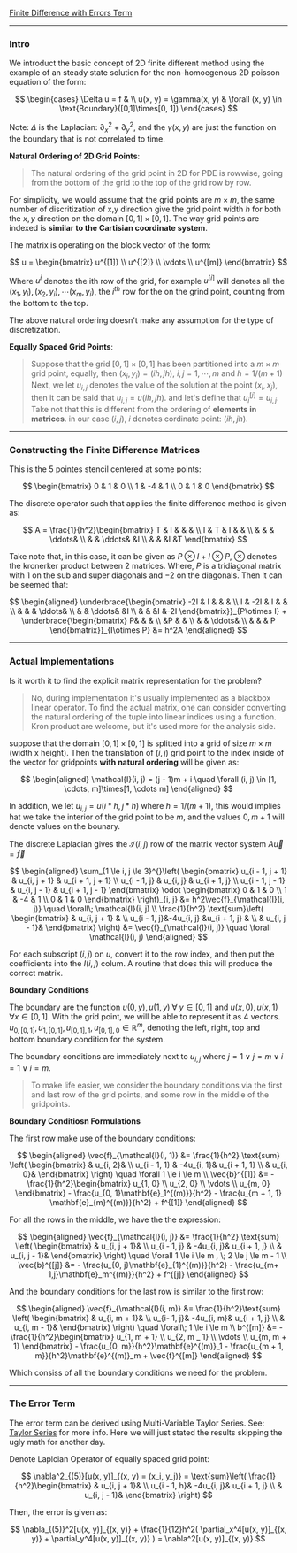 [Finite Difference with Errors Term](Finite%20Difference%20with%20Errors%20Term.md)

---
### **Intro**

We introduct the basic concept of 2D finite different method using the example of an steady state solution for the non-homoegenous 2D poisson equation of the form: 

$$
\begin{cases}
    \Delta u = f & 
    \\
    u(x, y) = \gamma(x, y) & \forall (x, y) \in \text{Boundary}([0,1]\times[0, 1])
\end{cases}
$$

Note: $\Delta$ is the Laplacian: $\partial_x^2 + \partial_y^2$, and the $\gamma(x,y)$ are just the function on the boundary that is not correlated to time. 

**Natural Ordering of 2D Grid Points**: 

> The natural ordering of the grid point in 2D for PDE is rowwise, going from the bottom of the grid to the top of the grid row by row.

For simplicity, we would assume that the grid points are $m\times m$, the same number of discritization of x,y direction give the grid point width $h$ for both the $x, y$ direction on the domain $[0, 1]\times[0, 1]$. The way grid points are indexed is **similar to the Cartisian coordinate system**. 

The matrix is operating on the block vector of the form: 

$$
u = 
\begin{bmatrix}
    u^{[1]} \\ u^{[2]} \\ \vdots \\ u^{[m]}
\end{bmatrix}
$$

Where $u^{i}$ denotes the ith row of the grid, for example $u^{[i]}$ will denotes all the $(x_1, y_i), (x_2, y_i), \cdots (x_m, y_i)$, the $i^{th}$ row for the on the grind point, counting from the bottom to the top. 

The above natural ordering doesn't make any assumption for the type of discretization. 


**Equally Spaced Grid Points**: 

> Suppose that the grid $[0, 1]\times[0, 1]$ has been partitioned into a $m\times m$ grid point, equally, then $(x_i, y_i) = (ih, jh)$, $i,j= 1, \cdots, m$ and $h = 1/(m + 1)$
> Next, we let $u_{i, j}$ denotes the value of the solution at the point $(x_i, x_j)$, then it can be said that $u_{i, j} = u(ih, jh)$. and let's define that $u^{[j]}_i = u_{i, j}$. Take not that this is different from the ordering of **elements in matrices**. in our case $(i, j)$, $i$ denotes cordinate point: $(ih, jh)$. 


---
### **Constructing the Finite Difference Matrices**

This is the 5 pointes stencil centered at some points: 

$$
\begin{bmatrix}
    0 & 1 & 0
    \\
    1 & -4 & 1
    \\
    0 & 1 & 0
\end{bmatrix}
$$

The discrete operator such that applies the finite difference method is given as: 

$$
A = \frac{1}{h^2}\begin{bmatrix}
    T & I & &  &
    \\
    I & T & I & &
    \\
    & & & \ddots&
    \\
    & & \ddots& &I
    \\
    & & &I &T
\end{bmatrix} 
$$

Take note that, in this case, it can be given as $P\otimes I + I\otimes P$, $\otimes$ denotes the kronerker product between 2 matrices. Where, $P$ is a tridiagonal matrix with $1$ on the sub and super diagonals and $-2$ on the diagonals. Then it can be seemed that: 

$$
\begin{aligned}
    \underbrace{\begin{bmatrix}
        -2I & I & &  &
        \\
        I & -2I & I & &
        \\
        & & & \ddots&
        \\
        & & \ddots& &I
        \\
        & & &I &-2I
    \end{bmatrix}}_{P\otimes I} +
    \underbrace{\begin{bmatrix}
        P& & &  \\
        &P & &  \\
        & & \ddots& \\
        & & & P 
    \end{bmatrix}}_{I\otimes P}
    &= h^2A
\end{aligned}
$$


---
### **Actual Implementations**

Is it worth it to find the explicit matrix representation for the problem? 

> No, during implementation it's usually implemented as a blackbox linear operator. To find the actual matrix, one can consider converting the natural ordering of the tuple into linear indices using a function. Kron product are welcome, but it's used more for the analysis side. 

suppose that the domain $[0, 1]\times[0, 1]$ is splitted into a grid of size $m \times m$ (width x height). Then the translation of $(i, j)$ grid point to the index inside of the vector for gridpoints **with natural ordering** will be given as: 

$$
\begin{aligned}
    \mathcal{I}(i, j) = (j - 1)m + i \quad \forall (i, j) \in [1, \cdots, m]\times[1, \cdots m]
\end{aligned}
$$

In addition, we let $u_{i, j} = u(i*h, j*h)$ where $h = 1/(m + 1)$, this would implies hat we take the interior of the grid point to be $m$, and the values $0, m + 1$ will denote values on the bounary. 

The discrete Laplacian gives the $\mathcal{I}(i, j)$ row of the matrix vector system $A\vec{u} = \vec{f}$

$$
\begin{aligned}
    \sum_{1 \le i, j \le 3}^{}\left(
        \begin{bmatrix}
            u_{i - 1, j + 1} & u_{i, j + 1} & u_{i + 1, j + 1}
            \\
            u_{i - 1, j} & u_{i, j} & u_{i + 1, j}
            \\
            u_{i - 1, j - 1} & u_{i, j - 1} & u_{i + 1, j - 1}
        \end{bmatrix}
        \odot
        \begin{bmatrix}
            0 & 1 & 0
            \\
            1 & -4 & 1
            \\
            0 & 1 & 0
        \end{bmatrix}        
    \right)_{i, j} &= h^2\vec{f}_{\mathcal{I}(i, j)} \quad \forall\; \mathcal{I}(i, j)
    \\ 
    \frac{1}{h^2}
    \text{sum}\left(
        \begin{bmatrix}
            & u_{i, j + 1} & 
            \\
            u_{i - 1, j}&-4u_{i, j} &u_{i + 1, j} &
            \\
            & u_{i, j - 1}& 
        \end{bmatrix}
    \right)
    &=
    \vec{f}_{\mathcal{I}(i, j)} 
    \quad \forall \mathcal{I}(i, j)
\end{aligned}
$$

For each subscript $(i, j)$ on $u$, convert it to the row index, and then put the coefficients into the $I(i, j)$ colum. A routine that does this will produce the correct matrix. 

**Boundary Conditions**

The boundary are the function $u(0, y), u(1, y)\;\forall\; y \in[0, 1]$ and $u(x, 0), u(x, 1)\; \forall x \in[0, 1]$. With the grid point, we will be able to represent it as 4 vectors. $u_{0,[0, 1]}, u_{1, [0, 1]}, u_{[0, 1], 1}, u_{[0, 1], 0}\in\mathbb{R}^m$, denoting the left, right, top and bottom boundary condition for the system. 

The boundary conditions are immediately next to $u_{i, j}$ where $j = 1 \vee j = m \vee i = 1 \vee i = m$. 

> To make life easier, we consider the boundary conditions via the first and last row of the grid points, and some row in the middle of the gridpoints. 

**Boundary Conditiosn Formulations**

The first row make use of the boundary conditions: 

$$
\begin{aligned}
    \vec{f}_{\mathcal{I}(i, 1)} &= 
    \frac{1}{h^2}
    \text{sum}
    \left(
        \begin{bmatrix}
            & u_{i, 2}& 
            \\
            u_{i - 1, 1} & -4u_{i, 1}& u_{i + 1, 1}
            \\
            & u_{i, 0}& 
        \end{bmatrix}
    \right) \quad \forall 1 \le i \le m
    \\
    \vec{b}^{[1]} &= 
    - \frac{1}{h^2}\begin{bmatrix}
        u_{1, 0} \\ u_{2, 0} \\ \vdots \\ u_{m, 0}
    \end{bmatrix}
    - \frac{u_{0, 1}\mathbf{e}_1^{(m)}}{h^2} 
    - \frac{u_{m + 1, 1} \mathbf{e}_{m}^{(m)}}{h^2}
    + f^{[1]}
\end{aligned}
$$

For all the rows in the middle, we have the the expression: 

$$
\begin{aligned}
    \vec{f}_{\mathcal{I}(i, j)} &= 
    \frac{1}{h^2}
    \text{sum}
    \left(
        \begin{bmatrix}
            & u_{i, j + 1}& 
            \\
            u_{i - 1, j} & -4u_{i, j}& u_{i + 1, j}
            \\
            & u_{i, j - 1}& 
        \end{bmatrix}
    \right) \quad \forall 1 \le i \le m , \; 2 \le j \le m - 1
    \\
    \vec{b}^{[j]} &= 
    - \frac{u_{0, j}\mathbf{e}_{1}^{(m)}}{h^2}
    -
    \frac{u_{m+ 1,j}\mathbf{e}_m^{(m)}}{h^2}
    + f^{[j]}
\end{aligned}
$$

And the boundary conditions for the last row is similar to the first row: 

$$
\begin{aligned}
    \vec{f}_{\mathcal{I}(i, m)} &= 
    \frac{1}{h^2}\text{sum}
    \left(
        \begin{bmatrix}
            & u_{i, m + 1}&  \\
            u_{i- 1, j}& -4u_{i, m}&  u_{i + 1, j} \\
            & u_{i, m - 1}&  
        \end{bmatrix}
    \right)
    \quad \forall\; 1 \le i \le m
    \\
    b^{[m]} &= 
    -\frac{1}{h^2}\begin{bmatrix}
        u_{1, m + 1} \\ u_{2, m _ 1} \\ \vdots \\ u_{m, m + 1}
    \end{bmatrix} 
    - \frac{u_{0, m}}{h^2}\mathbf{e}^{(m)}_1 
    - \frac{u_{m + 1, m}}{h^2}\mathbf{e}^{(m)}_m
    + \vec{f}^{[m]}
\end{aligned}
$$

Which consiss of all the boundary conditions we need for the problem. 

---
### **The Error Term**

The error term can be derived using Multi-Variable Taylor Series. See: [Taylor Series](../MATH%20000%20Math%20Essential/Calc/Taylor%20Series.md) for more info. Here we will just stated the results skipping the ugly math for another day. 

Denote Laplcian Operator of equally spaced grid point: 

$$
\nabla^2_{(5)}[u(x, y)]_{(x, y) = (x_i, y_j)} = \text{sum}\left(
    \frac{1}{h^2}\begin{bmatrix}
        & u_{i, j + 1}& \\
        u_{i - 1, h}& -4u_{i, j}& u_{i + 1, j} \\
        & u_{i, j - 1}&
    \end{bmatrix}
\right)
$$

Then, the error is given as: 

$$
\nabla_{(5)}^2[u(x, y)]_{(x, y)} + \frac{1}{12}h^2(
    \partial_x^4[u(x, y)]_{(x, y)}
    + 
    \partial_y^4[u(x, y)]_{(x, y)}
    )  = \nabla^2[u(x, y)]_{(x, y)}
$$



